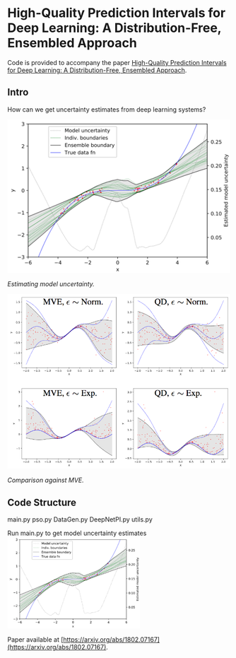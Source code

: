 # High-Quality Prediction Intervals for Deep Learning: A Distribution-Free, Ensembled Approach

Code is provided to accompany the paper [High-Quality Prediction Intervals for Deep Learning: A Distribution-Free, Ensembled Approach](https://arxiv.org/abs/1802.07167).


## Intro

How can we get uncertainty estimates from deep learning systems? 

<img width="700" src="intro_model_unc.png">

_Estimating model uncertainty._

<img width="700" src="intro_4_grid.png">

_Comparison against MVE._


## Code Structure

main.py
pso.py
DataGen.py
DeepNetPI.py
utils.py

Run main.py to get model uncertainty estimates
<img width="300" src="intro_model_unc.png">


Paper available at [https://arxiv.org/abs/1802.07167](https://arxiv.org/abs/1802.07167).
